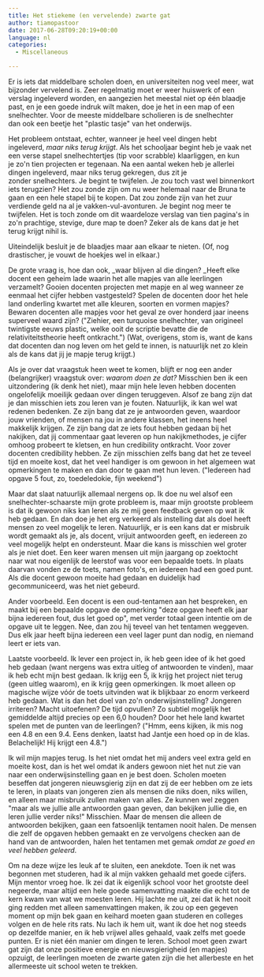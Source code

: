 ```yaml
---
title: Het stiekeme (en vervelende) zwarte gat
author: tiamopastoor
date: 2017-06-28T09:20:19+00:00
language: nl
categories:
  - Miscellaneous

---
```

Er is iets dat middelbare scholen doen, en universiteiten nog veel meer, wat bijzonder vervelend is. Zeer regelmatig moet er weer huiswerk of een verslag ingeleverd worden, en aangezien het meestal niet op één blaadje past, en je een goede indruk wilt maken, doe je het in een map of een snelhechter. Voor de meeste middelbare scholieren is de snelhechter dan ook een beetje het "plastic tasje" van het onderwijs.

Het probleem ontstaat, echter, wanneer je heel veel dingen hebt ingeleverd, _maar niks terug krijgt_. Als het schooljaar begint heb je vaak net een verse stapel snelhechtertjes (tip voor scrabble) klaarliggen, en kun je zo'n tien projecten er tegenaan. Na een aantal weken heb je allerlei dingen ingeleverd, maar niks terug gekregen, dus zit je zonder snelhechters. Je begint te twijfelen. Je zou toch vast wel binnenkort iets terugzien? Het zou zonde zijn om nu weer helemaal naar de Bruna te gaan en een hele stapel bij te kopen. Dat zou zonde zijn van het zuur verdiende geld na al je vakken-vul-avonturen. Je begint nog meer te twijfelen. Het is toch zonde om dit waardeloze verslag van tien pagina's in zo'n prachtige, stevige, dure map te doen? Zeker als de kans dat je het terug krijgt nihil is.

Uiteindelijk besluit je de blaadjes maar aan elkaar te nieten. (Of, nog drastischer, je vouwt de hoekjes wel in elkaar.)


De grote vraag is, hoe dan ook, _waar blijven al die dingen? _Heeft elke docent een geheim lade waarin het alle mapjes van alle leerlingen verzamelt? Gooien docenten projecten met mapje en al weg wanneer ze eenmaal het cijfer hebben vastgesteld? Spelen de docenten door het hele land onderling kwartet met alle kleuren, soorten en vormen mapjes? Bewaren docenten alle mapjes voor het geval ze over honderd jaar ineens superveel waard zijn? ("Ziehier, een turquoise snelhechter, van origineel twintigste eeuws plastic, welke ooit de scriptie bevatte die de relativiteitstheorie heeft ontkracht.") (Wat, overigens, stom is, want de kans dat docenten dan nog leven om het geld te innen, is natuurlijk net zo klein als de kans dat jij je mapje terug krijgt.)

Als je over dat vraagstuk heen weet te komen, blijft er nog een ander (belangrijker) vraagstuk over: _waarom doen ze dat?_ Misschien ben ik een uitzondering (ik denk het niet), maar mijn hele leven hebben docenten ongelofelijk moeilijk gedaan over dingen teruggeven. Alsof ze bang zijn dat je dan misschien iets zou leren van je fouten. Natuurlijk, ik kan wel wat redenen bedenken. Ze zijn bang dat ze je antwoorden geven, waardoor jouw vrienden, of mensen na jou in andere klassen, het ineens heel makkelijk krijgen. Ze zijn bang dat ze iets fout hebben gedaan bij het nakijken, dat jij commentaar gaat leveren op hun nakijkmethodes, je cijfer omhoog probeert te kletsen, en hun credibility ontkracht. Voor zover docenten credibility hebben. Ze zijn misschien zelfs bang dat het ze teveel tijd en moeite kost, dat het veel handiger is om gewoon in het algemeen wat opmerkingen te maken en dan door te gaan met hun leven. ("Iedereen had opgave 5 fout, zo, toedeledokie, fijn weekend")

Maar dat slaat natuurlijk allemaal nergens op. Ik doe nu wel alsof een snelhechter-schaarste mijn grote probleem is, maar mijn grootste probleem is dat ik gewoon niks kan leren als ze mij geen feedback geven op wat ik heb gedaan. En dan doe je het erg verkeerd als instelling dat als doel heeft mensen zo veel mogelijk te leren. Natuurlijk, er is een kans dat er misbruik wordt gemaakt als je, als docent, vrijuit antwoorden geeft, en iedereen zo veel mogelijk helpt en ondersteunt. Maar die kans is misschien wel groter als je niet doet. Een keer waren mensen uit mijn jaargang op zoektocht naar wat nou eigenlijk de leerstof was voor een bepaalde toets. In plaats daarvan vonden ze de toets, namen foto's, en iedereen had een goed punt. Als die docent gewoon moeite had gedaan en duidelijk had gecommuniceerd, was het niet gebeurd.

Ander voorbeeld. Een docent is een oud-tentamen aan het bespreken, en maakt bij een bepaalde opgave de opmerking "deze opgave heeft elk jaar bijna iedereen fout, dus let goed op", met verder totaal geen intentie om de opgave uit te leggen. Nee, dan zou hij teveel van het tentamen weggeven. Dus elk jaar heeft bijna iedereen een veel lager punt dan nodig, en niemand leert er iets van.

Laatste voorbeeld. Ik lever een project in, ik heb geen idee of ik het goed heb gedaan (want nergens was extra uitleg of antwoorden te vinden), maar ik heb echt mijn best gedaan. Ik krijg een 5, ik krijg het project niet terug (geen uitleg waarom), en ik krijg geen opmerkingen. Ik moet alleen op magische wijze vóór de toets uitvinden wat ik blijkbaar zo enorm verkeerd heb gedaan. Wat is dan het doel van zo'n onderwijsinstelling? Jongeren irriteren? Macht uitoefenen? De tijd opvullen? Zo subtiel mogelijk het gemiddelde altijd precies op een 6,0 houden? Door het hele land kwartet spelen met de punten van de leerlingen? ("Hmm, eens kijken, ik mis nog een 4.8 en een 9.4. Eens denken, laatst had Jantje een hoed op in de klas. Belachelijk! Hij krijgt een 4.8.")

Ik wil mijn mapjes terug. Is het niet omdat het mij anders veel extra geld en moeite kost, dan is het wel omdat ik anders gewoon niet het nut zie van naar een onderwijsinstelling gaan en je best doen. Scholen moeten beseffen dat jongeren nieuwsgierig zijn en dat zij de eer hebben om ze iets te leren, in plaats van jongeren zien als mensen die niks doen, niks willen, en alleen maar misbruik zullen maken van alles. Ze kunnen wel zeggen "maar als we jullie alle antwoorden gaan geven, dan bekijken jullie die, en leren jullie verder niks!" Misschien. Maar de mensen die alleen de antwoorden bekijken, gaan een fatsoenlijk tentamen nooit halen. De mensen die zelf de opgaven hebben gemaakt en ze vervolgens checken aan de hand van de antwoorden, halen het tentamen met gemak _omdat ze goed en veel hebben geleerd_.

Om na deze wijze les leuk af te sluiten, een anekdote. Toen ik net was begonnen met studeren, had ik al mijn vakken gehaald met goede cijfers. Mijn mentor vroeg hoe. Ik zei dat ik eigenlijk school voor het grootste deel negeerde, maar altijd een hele goede samenvatting maakte die echt tot de kern kwam van wat we moesten leren. Hij lachte me uit, zei dat ik het nooit ging redden met alleen samenvattingen maken, ik zou op een gegeven moment op mijn bek gaan en keihard moeten gaan studeren en colleges volgen en de hele rits rats. Nu lach ik hem uit, want ik doe het nog steeds op dezelfde manier, en ik heb vrijwel alles gehaald, vaak zelfs met goede punten. Er is niet één manier om dingen te leren. School moet geen zwart gat zijn dat onze positieve energie en nieuwsgierigheid (en mapjes) opzuigt, de leerlingen moeten de zwarte gaten zijn die het allerbeste en het allermeeste uit school weten te trekken.